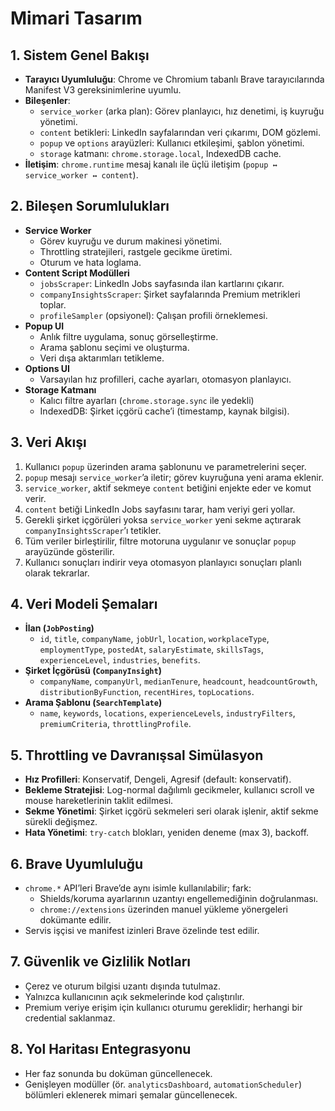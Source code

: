 <!-- docs/architecture.md -->
# Mimari Tasarım

## 1. Sistem Genel Bakışı

- **Tarayıcı Uyumluluğu**: Chrome ve Chromium tabanlı Brave tarayıcılarında Manifest V3 gereksinimlerine uyumlu.
- **Bileşenler**:
  - `service_worker` (arka plan): Görev planlayıcı, hız denetimi, iş kuyruğu yönetimi.
  - `content` betikleri: LinkedIn sayfalarından veri çıkarımı, DOM gözlemi.
  - `popup` ve `options` arayüzleri: Kullanıcı etkileşimi, şablon yönetimi.
  - `storage` katmanı: `chrome.storage.local`, IndexedDB cache.
- **İletişim**: `chrome.runtime` mesaj kanalı ile üçlü iletişim (`popup ↔ service_worker ↔ content`).

## 2. Bileşen Sorumlulukları

- **Service Worker**
  - Görev kuyruğu ve durum makinesi yönetimi.
  - Throttling stratejileri, rastgele gecikme üretimi.
  - Oturum ve hata loglama.
- **Content Script Modülleri**
  - `jobsScraper`: LinkedIn Jobs sayfasında ilan kartlarını çıkarır.
  - `companyInsightsScraper`: Şirket sayfalarında Premium metrikleri toplar.
  - `profileSampler` (opsiyonel): Çalışan profili örneklemesi.
- **Popup UI**
  - Anlık filtre uygulama, sonuç görselleştirme.
  - Arama şablonu seçimi ve oluşturma.
  - Veri dışa aktarımları tetikleme.
- **Options UI**
  - Varsayılan hız profilleri, cache ayarları, otomasyon planlayıcı.
- **Storage Katmanı**
  - Kalıcı filtre ayarları (`chrome.storage.sync` ile yedekli)
  - IndexedDB: Şirket içgörü cache’i (timestamp, kaynak bilgisi).

## 3. Veri Akışı

1. Kullanıcı `popup` üzerinden arama şablonunu ve parametrelerini seçer.
2. `popup` mesajı `service_worker`’a iletir; görev kuyruğuna yeni arama eklenir.
3. `service_worker`, aktif sekmeye `content` betiğini enjekte eder ve komut verir.
4. `content` betiği LinkedIn Jobs sayfasını tarar, ham veriyi geri yollar.
5. Gerekli şirket içgörüleri yoksa `service_worker` yeni sekme açtırarak `companyInsightsScraper`’ı tetikler.
6. Tüm veriler birleştirilir, filtre motoruna uygulanır ve sonuçlar `popup` arayüzünde gösterilir.
7. Kullanıcı sonuçları indirir veya otomasyon planlayıcı sonuçları planlı olarak tekrarlar.

## 4. Veri Modeli Şemaları

- **İlan (`JobPosting`)**
  - `id`, `title`, `companyName`, `jobUrl`, `location`, `workplaceType`, `employmentType`, `postedAt`, `salaryEstimate`, `skillsTags`, `experienceLevel`, `industries`, `benefits`.
- **Şirket İçgörüsü (`CompanyInsight`)**
  - `companyName`, `companyUrl`, `medianTenure`, `headcount`, `headcountGrowth`, `distributionByFunction`, `recentHires`, `topLocations`.
- **Arama Şablonu (`SearchTemplate`)**
  - `name`, `keywords`, `locations`, `experienceLevels`, `industryFilters`, `premiumCriteria`, `throttlingProfile`.

## 5. Throttling ve Davranışsal Simülasyon

- **Hız Profilleri**: Konservatif, Dengeli, Agresif (default: konservatif).
- **Bekleme Stratejisi**: Log-normal dağılımlı gecikmeler, kullanıcı scroll ve mouse hareketlerinin taklit edilmesi.
- **Sekme Yönetimi**: Şirket içgörü sekmeleri seri olarak işlenir, aktif sekme sürekli değişmez.
- **Hata Yönetimi**: `try-catch` blokları, yeniden deneme (max 3), backoff.

## 6. Brave Uyumluluğu

- `chrome.*` API’leri Brave’de aynı isimle kullanılabilir; fark:
  - Shields/koruma ayarlarının uzantıyı engellemediğinin doğrulanması.
  - `chrome://extensions` üzerinden manuel yükleme yönergeleri dokümante edilir.
- Servis işçisi ve manifest izinleri Brave özelinde test edilir.

## 7. Güvenlik ve Gizlilik Notları

- Çerez ve oturum bilgisi uzantı dışında tutulmaz.
- Yalnızca kullanıcının açık sekmelerinde kod çalıştırılır.
- Premium veriye erişim için kullanıcı oturumu gereklidir; herhangi bir credential saklanmaz.

## 8. Yol Haritası Entegrasyonu

- Her faz sonunda bu doküman güncellenecek.
- Genişleyen modüller (ör. `analyticsDashboard`, `automationScheduler`) bölümleri eklenerek mimari şemalar güncellenecek.
